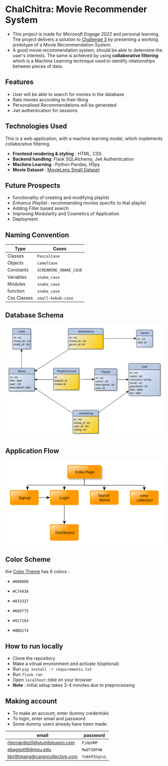 # **ChalChitra: Movie Recommender System** 
- This project is made for *Microsoft Engage 2022* and personal learning. The project delivers a solution to [Challenge 3](https://acehacker.com/microsoft/engage2022/#challenges) by presenting a working prototype of a Movie Recommendation System.  
- A good movie recommendation system, should be able to determine the user's interests. The same is achieved by using **collaborative filtering** which is a Machine Learning technique used to identify relationships between pieces of data.  

## Features
- User will be able to search for movies in the database
- Rate movies according to their liking
- Personalised Recommendations will be generated
- Jwt authentication for sessions

## Technologies Used 
This is a web application, with a machine learning model, which implements collaborative filtering. 
- **Frontend rendering & styling** : HTML, CSS
- **Backend handling**: Flask SQLAlchemy, Jwt Authentication
- **Machine Learning** : Python Pandas, H5py
- **Movie Dataset** : [MovieLens Small Dataset](https://www.kaggle.com/datasets/shubhammehta21/movie-lens-small-latest-dataset)

## Future Prospects
- functionality of creating and modifying playlist
- *Enhance Playlist* : recommending movies specific to that playlist
- Adding Filter based search
- Improving Modularity and Cosmetics of Application
- Deployment

## Naming Convention
| Type | Cases |
|------|-------|
| Classes | `PascalCase` |
| Objects | `camelCase` |
| Constants | `SCREAMING_SNAKE_CASE` |
| Variables | `snake_case` |
| Modules | `snake_case` |
| function | `snake_case` |
| Css Classes | `small-kebab-case` |

## Database Schema
![](database_schema/database_schema.svg)

## Application Flow
![](database_schema/application_flow.svg)

## Color Scheme

the [Color Theme](https://visme.co/blog/wp-content/uploads/2016/09/website6.jpg) has 6 colors :  

- `#000000`

- `#C7493A`

- `#A33327`

- `#689775`

- `#917164`

- `#AD8174`

## How to run locally 
- Clone the repository
- Make a vitrual environment and activate it(optional)
- Run `pip install -r requirements.txt`
- Run `flask run`
- Open `localhost:5000` on your browser
- **Note** : initial setup takes 3-4 minutes due to preprocessing

## Making account
- To make an account, enter dummy credentials
- To login, enter email and password
- Some dummy users already have been made:

|email | password |
|------|-------|
| rbernardez0@stumbleupon.com | `PjOpUMP` |
| ebaggott6@msu.edu | `MwDT58P4W` |
| bbrithmang@cargocollective.com | `fo6hP2GqtuL` |
